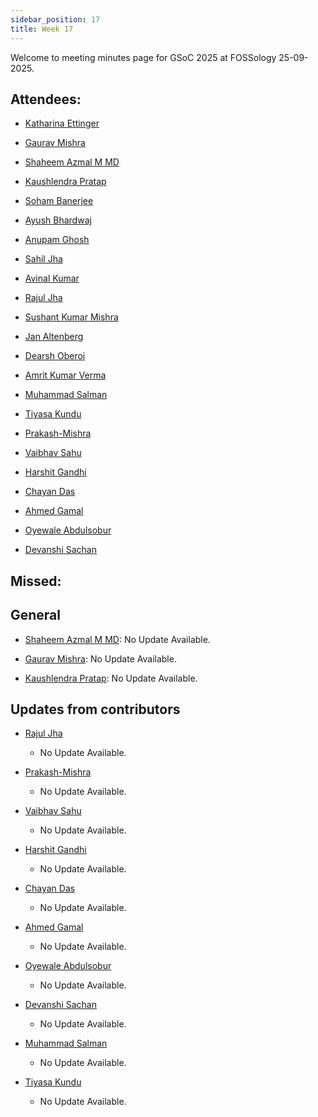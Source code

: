 ```yaml
---
sidebar_position: 17
title: Week 17
---
```


<!--
SPDX-License-Identifier: CC-BY-SA-4.0

SPDX-FileCopyrightText: 2025 Shaheem Azmal M MD <shaheem.azmal@gmail.com@gmail.com>
SPDX-FileCopyrightText: 2025 Siemens AG
-->

Welcome to meeting minutes page for GSoC 2025 at FOSSology 25-09-2025.


## Attendees:

  - [Katharina Ettinger](https://github.com/EttingerK)

  - [Gaurav Mishra](https://github.com/GMishx)

  - [Shaheem Azmal M MD](https://github.com/shaheemazmalmmd)

  - [Kaushlendra Pratap](https://github.com/Kaushl2208)

  - [Soham Banerjee](https://github.com/soham4abc)

  - [Ayush Bhardwaj](https://github.com/hastagAB)

  - [Anupam Ghosh](https://github.com/ag4ums)

  - [Sahil Jha](https://github.com/sjha2048)

  - [Avinal Kumar](https://github.com/avinal)

  - [Rajul Jha](https://github.com/rajuljha)

  - [Sushant Kumar Mishra](https://github.com/its-sushant)

  - [Jan Altenberg](https://github.com/JanAltenberg)

  - [Dearsh Oberoi](https://github.com/deo002)

  - [Amrit Kumar Verma](https://github.com/amritkv)

  - [Muhammad Salman](https://github.com/SalmanDeveloperz)

  - [Tiyasa Kundu](https://github.com/tiyasakundu)

  - [Prakash-Mishra](https://github.com/Prakash-Mishra-9ghz)

  - [Vaibhav Sahu](https://github.com/Vaibhavsahu2810)

  - [Harshit Gandhi](https://github.com/harshitg927)

  - [Chayan Das](https://github.com/ChayanDass)

  - [Ahmed Gamal](https://github.com/Ahmed-Gamal24)

  - [Oyewale Abdulsobur](https://github.com/smilingprogrammer)

  - [Devanshi Sachan](https://github.com/devxnshi)

## Missed:


## General

- [Shaheem Azmal M MD](https://github.com/shaheemazmalmmd): No Update Available.

- [Gaurav Mishra](https://github.com/GMishx): No Update Available.

- [Kaushlendra Pratap](https://github.com/Kaushl2208): No Update Available.

## Updates from contributors

- [Rajul Jha](https://github.com/rajuljha)

  - No Update Available.

- [Prakash-Mishra](https://github.com/Prakash-Mishra-9ghz)

  - No Update Available.

- [Vaibhav Sahu](https://github.com/Vaibhavsahu2810)

  - No Update Available.

- [Harshit Gandhi](https://github.com/harshitg927)

  - No Update Available.

- [Chayan Das](https://github.com/ChayanDass)

  - No Update Available.

- [Ahmed Gamal](https://github.com/Ahmed-Gamal24)

  - No Update Available.

- [Oyewale Abdulsobur](https://github.com/smilingprogrammer)

  - No Update Available.

- [Devanshi Sachan](https://github.com/devxnshi)

  - No Update Available.

- [Muhammad Salman](https://github.com/SalmanDeveloperz)

  - No Update Available.

- [Tiyasa Kundu](https://github.com/tiyasakundu)

  - No Update Available.

